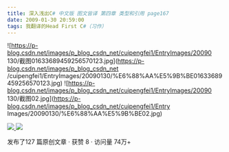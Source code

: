 ```yaml
---
title: 深入浅出C# 中文版 图文皆译 第四章 类型和引用 page167
date: 2009-01-30 20:59:00
tags: 我翻译的Head First C#（习作）
---
```

![https://p-blog.csdn.net/images/p_blog_csdn_net/cuipengfei1/EntryImages/20090
130/截图01633689459256570123.jpg](https://p-blog.csdn.net/images/p_blog_csdn_net
/cuipengfei1/EntryImages/20090130/%E6%88%AA%E5%9B%BE01633689459256570123.jpg) 
![https://p-blog.csdn.net/images/p_blog_csdn_net/cuipengfei1/EntryImages/20090
130/截图02.jpg](https://p-blog.csdn.net/images/p_blog_csdn_net/cuipengfei1/Entry
Images/20090130/%E6%88%AA%E5%9B%BE02.jpg)



[ ![](https://profile.csdnimg.cn/5/2/5/3_cuipengfei1)
![](https://g.csdnimg.cn/static/user-reg-year/1x/11.png)
](https://blog.csdn.net/cuipengfei1)



发布了127 篇原创文章  ·  获赞 8  ·  访问量 74万+

